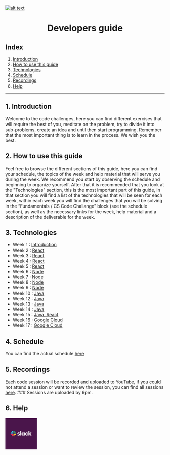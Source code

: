 <a href="https://www.core-code.io/">

![alt text](https://uploads-ssl.webflow.com/5eb2f56932c3562feab232e3/5f73550d00249e7e96c9f3de_Logo.png "corecodeio")

</a>

<h1 align="center">Developers guide</h1>

## Index

1. [Introduction](#1-introduction)
2. [How to use this guide](#2-how-to-use-this-guide)
3. [Technologies](#3-technologies)
4. [Schedule](#4-schedule)
5. [Recordings](#5-recordings)
6. [Help](#6-help)
------

## 1. Introduction
<p>Welcome to the code challenges, here you can find different exercises that will require the best of you, meditate on the problem, try to divide it into sub-problems, create an idea and until then start programming. Remember that the most important thing is to learn in the process. We wish you the best.</p>

## 2. How to use this guide
<p>Feel free to browse the different sections of this guide, here you can find your schedule, the topics of the week and help material that will serve you during the week. We recommend you start by observing the schedule and beginning to organize yourself. After that it is recommended that you look at the "Technologies" section, this is the most important part of this guide, in that section you will find a list of the technologies that will be seen for each week, within each week you will find the challenges that you will be solving in the “Fundamentals / CS Code Challange” block (see the schedule section), as well as the necessary links for the week, help material and a description of the deliverable for the week. </p>

## 3. Technologies
* Week 1 : [Introduction](src/introduction)
* Week 2 : [React](src/technologies/2021/react/week1)
* Week 3 : [React](src/technologies/2021/react/week2)
* Week 4 : [React](src/technologies/2021/react/week3)
* Week 5 : [React](src/technologies/2021/react/week4)
* Week 6 : [Node](src/technologies/2021/node/week1)
* Week 7 : [Node](src/technologies/2021/node/week2)
* Week 8 : [Node](src/technologies/2021/node/week3)
* Week 9 : [Node](src/technologies/2021/node/week4)
* Week 10 : [Java](src/technologies/2021/java/week1)
* Week 12 : [Java](src/technologies/2021/java/week2)
* Week 13 : [Java](src/technologies/2021/java/week3)
* Week 14 : [Java](src/technologies/2021/java/week4)
* Week 15 : [Java, React](src/technologies/2021/java/week5)
* Week 16 : [Google Cloud](src/technologies/2021/googleCloud/week1)
* Week 17 : [Google Cloud](src/technologies/2021/googleCloud/week2)

## 4. Schedule
You can find the actual schedule [here](src/schedule)

## 5. Recordings
Each code session will be recorded and uploaded to YouTube, if you could not attend a session or want to review the session, you can find all sessions [here](https://www.youtube.com/playlist?list=PL1EiCZMRNZ8-IYmao3LGN8P_20IQxrAEW). ### Sessions are uploaded by 9pm.

## 6. Help
<img src="src/assets/contact_us/slack.png" width="100px" class="leftAlign">
